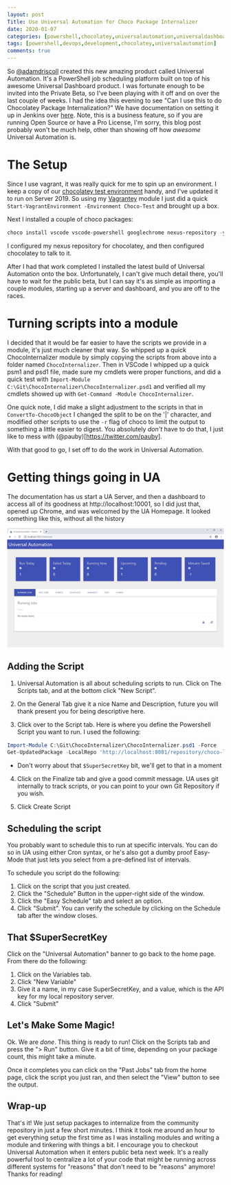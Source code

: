 ```yaml
---
layout: post
Title: Use Universal Automation for Choco Package Internalizer
date: 2020-01-07
categories: [powershell,chocolatey,universalautomation,universaldashboard,dev]
tags: [powershell,devops,development,chocolatey,universalautomation]
comments: true
---
```


So [@adamdriscoll](https://twitter.com/adamdriscoll) created this new amazing product called Universal Automation. It's a PowerShell job scheduling platform built on top of his awesome Universal Dashboard product. I was fortunate enough to be invited into the Private Beta, so I've been playing with it off and on over the last couple of weeks. I had the idea this evening to see "Can I use this to do Chocolatey Package Internalization?" We have documentation on setting it up in Jenkins over [here](https://chocolatey.org/docs/how-to-setup-internal-package-repository). Note, this is a business feature, so if you are running Open Source or have a Pro License, I'm sorry, this blog post probably won't be much help, other than showing off how _awesome_ Universal Automation is.

# The Setup

Since I use vagrant, it was really quick for me to spin up an environment. I keep a copy of our [chocolatey test environment](https://github.com/chocolatey-community/chocolatey-test-environment) handy, and I've updated it to run on Server 2019. So using my [Vagrantey](https://github.com/steviecoaster/Vagrantey) module I just did a quick `Start-VagrantEnvironment -Environment Choco-Test` and brought up a box.

Next I installed a couple of choco packages:

```powershell
choco install vscode vscode-powershell googlechrome nexus-repository -y
```

I configured my nexus repository for chocolatey, and then configured chocolatey to talk to it.

After I had that work completed I installed the latest build of Universal Automation onto the box. Unfortunately, I can't give much detail there, you'll have to wait for the public beta, but I can say it's as simple as importing a couple modules, starting up a server and dashboard, and you are off to the races.

# Turning scripts into a module

I decided that it would be far easier to have the scripts we provide in a module, it's just much cleaner that way. So whipped up a quick ChocoInternalizer module by simply copying the scripts from above into a folder named `ChocoInternalizer`. Then in VSCode I whipped up a quick psm1 and psd1 file, made sure my cmdlets were proper functions, and did a quick test with `Import-Module C:\Git\ChocoInternalizer\ChocoInternalizer.psd1` and verified all my cmdlets showed up with `Get-Command -Module ChocoInternalizer`.

One quick note, I did make a slight adjustment to the scripts in that in `ConvertTo-ChocoObject` I changed the split to be on the '\|' character, and modified other scripts to use the `-r` flag of choco to limit the output to something a little easier to digest. You absolutely _don't_ have to do that, I just like to mess with (@pauby)[https://twitter.com/pauby].

With that good to go, I set off to do the work in Universal Automation.

# Getting things going in UA

The documentation has us start a UA Server, and then a dashboard to access all of its goodness at http://localhost:10001, so I did just that, opened up Chrome, and was welcomed by the UA Homepage. It looked something like this, without all the history

![UA Homepage](./images/UA/UA_Homepage.jpg)

## Adding the Script

1. Universal Automation is all about scheduling scripts to run. Click on The Scripts tab, and at the bottom click "New Script".

2. On the General Tab give it a nice Name and Description, future you will thank present you for being descriptive here.

3. Click over to the Script tab. Here is where you define the Powershell Script you want to run. I used the following:
```powershell
Import-Module C:\Git\ChocoInternalizer\ChocoInternalizer.psd1 -Force
Get-UpdatedPackage -LocalRepo 'http://localhost:8081/repository/choco-local' -LocalRepoApiKey $SuperSecretKey -RemoteRepo 'https://chocolatey.org/api/v2'
```
* Don't worry about that `$SuperSecretKey` bit, we'll get to that in a moment

4. Click on the Finalize tab and give a good commit message. UA uses git internally to track scripts, or you can point to your own Git Repository if you wish.

5. Click Create Script

## Scheduling the script

You probably want to schedule this to run at specific intervals. You can do so in UA using either Cron syntax, or he's  also got a dumby proof Easy-Mode that just lets you select from a pre-defined list of intervals.

To schedule you script do the following:

1. Click on the script that you just created.
2. Click the "Schedule" Button in the upper-right side of the window.
3. Click the "Easy Schedule" tab and select an option.
4. Click "Submit". You can verify the schedule by clicking on the Schedule tab after the window closes.

## That $SuperSecretKey

Click on the "Universal Automation" banner to go back to the home page. From there do the following:

1. Click on the Variables tab.
2. Click "New Variable"
3. Give it a name, in my case SuperSecretKey, and a value, which is the API key for my local repository server.
4. Click "Submit"

## Let's Make Some Magic!

Ok. We are _done_. This thing is ready to run! Click on the Scripts tab and press the "> Run" button. Give it a bit of time, depending on your package count, this might take a minute.

Once it completes you can click on the "Past Jobs" tab from the home page, click the script you just ran, and then select the "View" button to see the output.

## Wrap-up

That's it! We just setup packages to internalize from the community repository in just a few short minutes. I think it took me around an hour to get everything setup the first time as I was installing modules and writing a module and tinkering with things a bit. I encourage you to checkout Universal Automation when it enters public beta next week. It's a really powerful tool to centralize a lot of your code that might be running across different systems for "reasons" that don't need to be "reasons" anymore! Thanks for reading!